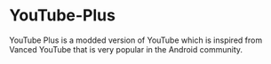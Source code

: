 # YouTube-Plus
YouTube Plus is a modded version of YouTube which is inspired from Vanced YouTube that is very popular in the Android community.
